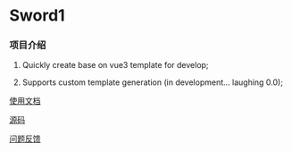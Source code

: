 # Sword1

### 项目介绍

1. Quickly create base on vue3 template for develop;

2. Supports custom template generation (in development... laughing 0.0);

[使用文档]()

[源码](https://github.com/haimalairen/sword_1)

[问题反馈](https://github.com/haimalairen/sword_1/issues)
